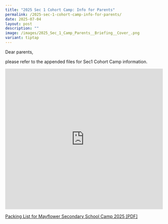 ```yaml
---
title: "2025 Sec 1 Cohort Camp: Info for Parents"
permalink: /2025-sec-1-cohort-camp-info-for-parents/
date: 2025-07-04
layout: post
description: ""
image: /images/2025_Sec_1_Camp_Parents__Briefing__Cover_.png
variant: tiptap
---
```

<p>Dear parents,</p>
<p>please refer to the appended files for Sec1 Cohort Camp information.</p>
<div class="iframe-wrapper">
<iframe height="450" width="100%" allowfullscreen="true" frameborder="0" src="https://docs.google.com/presentation/d/e/2PACX-1vSFFW3TKPX40AbQcedKmTxswatVzfCwsP27d2vWTVYTifO7ivOllw8cAvS7hK0tNg/pubembed?start=true&amp;loop=true&amp;delayms=5000"></iframe>
</div>
<p><a href="/files/Packing_List_for_Mayflower_Secondary_School_Camp_2025.pdf" rel="noopener nofollow" target="_blank">Packing List for Mayflower Secondary School Camp 2025 [PDF]</a>
</p>